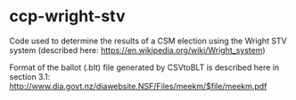 # ccp-wright-stv
Code used to determine the results of a CSM election using the Wright STV system (described here: https://en.wikipedia.org/wiki/Wright_system)

Format of the ballot (.blt) file generated by CSVtoBLT is described here in section 3.1: http://www.dia.govt.nz/diawebsite.NSF/Files/meekm/$file/meekm.pdf
